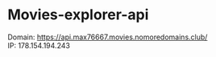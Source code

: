 # Movies-explorer-api
Domain: https://api.max76667.movies.nomoredomains.club/  
IP: 178.154.194.243  
